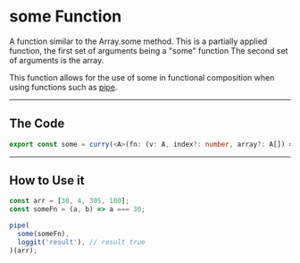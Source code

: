 # some Function

A function similar to the Array.some method. This is a partially applied function,
the first set of arguments being a "some" function 
The second set of arguments is the array. 

This function allows for the use of some in functional composition when using functions such as [pipe](../../util-functions/pipe/README.md).

---

## The Code

```typescript
export const some = curry(<A>(fn: (v: A, index?: number, array?: A[]) => any, array: A[]) => array.some(fn));
```

---

## How to Use it

```typescript
const arr = [30, 4, 305, 100];
const someFn = (a, b) => a === 30;

pipe(
  some(someFn),
  loggit('result'), // result true
)(arr);
```